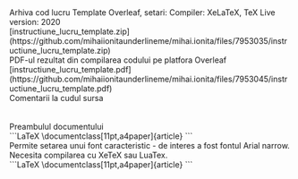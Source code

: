 <br>
<br>Arhiva cod lucru Template Overleaf, setari: Compiler: XeLaTeX, TeX Live version: 2020<br>
[instructiune_lucru_template.zip](https://github.com/mihaiionitaunderlineme/mihai.ionita/files/7953035/instructiune_lucru_template.zip)
<br>PDF-ul rezultat din compilarea codului pe platfora Overleaf<br>
[instructiune_lucru_template.pdf](https://github.com/mihaiionitaunderlineme/mihai.ionita/files/7953045/instructiune_lucru_template.pdf)
<br>Comentarii la cudul sursa<br>
<br><br>
Preambulul documentului
<br>
```LaTeX
\documentclass[11pt,a4paper]{article}
```
<br>
Permite setarea unui font caracteristic - de interes a fost fontul Arial narrow. Necesita compilarea cu XeTeX sau LuaTex.
<br>
```LaTeX
\documentclass[11pt,a4paper]{article}
```
